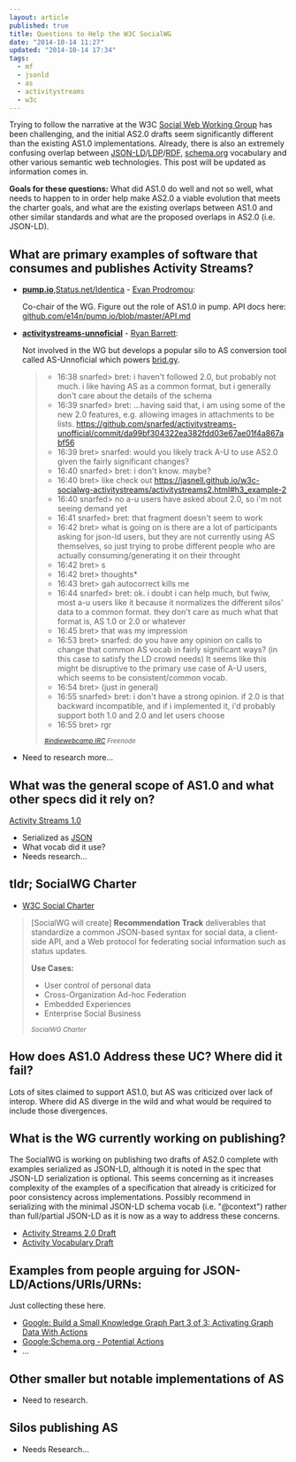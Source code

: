 ```yaml
---
layout: article
published: true
title: Questions to Help the W3C SocialWG
date: "2014-10-14 11:27"
updated: "2014-10-14 17:34"
tags:
  - mf
  - jsonld
  - as
  - activitystreams
  - w3c
---
```


Trying to follow the narrative at the W3C [Social Web Working Group](https://www.w3.org/wiki/Socialwg) has been challenging, and the initial AS2.0 drafts seem significantly different than the existing AS1.0 implementations.  Already, there is also an extremely confusing overlap between [JSON-LD](http://json-ld.org/)/[LDP](http://www.w3.org/2012/ldp/wiki/Main_Page)/[RDF](http://www.w3.org/RDF/), [schema.org](http://schema.org/) vocabulary and other various semantic web technologies.  This post will be updated as information comes in.

**Goals for these questions:**  What did AS1.0 do well and not so well, what needs to happen to in order help make AS2.0 a viable evolution that meets the charter goals, and what are the existing overlaps between AS1.0 and other similar standards and what are the proposed overlaps in AS2.0 (i.e. JSON-LD).

## What are primary examples of software that consumes and publishes Activity Streams?

- **[pump.io](https://pump.io)**,[Status.net/Identica](http://status.net/) - [Evan Prodromou](https://e14n.com/evan):

  Co-chair of the WG.  Figure out the role of AS1.0 in pump.  API docs here: [github.com/e14n/pump.io/blob/master/API.md](https://github.com/e14n/pump.io/blob/master/API.md)

- **[activitystreams-unnoficial](https://github.com/snarfed/activitystreams-unofficial)** - [Ryan Barrett](https://snarfed.org/):

  Not involved in the WG but develops a popular silo to AS conversion tool called AS-Unnoficial which powers [brid.gy](http://brid.gy).

  > - 16:38 snarfed> bret: i haven't followed 2.0, but probably not much. i like having AS as a common format, but i generally don't care about the details of the schema
  > - 16:39 snarfed> bret: …having said that, i am using some of the new 2.0 features, e.g. allowing images in attachments to be lists. https://github.com/snarfed/activitystreams-unofficial/commit/da99bf304322ea382fdd03e67ae01f4a867abf56
  > - 16:39 bret> snarfed: would you likely track A-U to use AS2.0 given the fairly significant changes?
  > - 16:40 snarfed> bret: i don't know. maybe?
  > - 16:40 bret> like check out https://jasnell.github.io/w3c-socialwg-activitystreams/activitystreams2.html#h3_example-2
  > - 16:40 snarfed> no a-u users have asked about 2.0, so i'm not seeing demand yet
  > - 16:41 snarfed> bret: that fragment doesn't seem to work
  > - 16:42 bret> what is going on is there are a lot of participants asking for json-ld users, but they are not currently using AS themselves, so just trying to probe different people who are actually consuming/generating it on their  throught
  > - 16:42 bret> s
  > - 16:42 bret> thoughts*
  > - 16:43 bret> gah autocorrect kills me
  > - 16:44 snarfed> bret: ok. i doubt i can help much, but fwiw, most a-u users like it because it normalizes the different silos' data to a common format. they don't care as much what that format is, AS 1.0 or 2.0 or whatever
  > - 16:45 bret> that was my impression
  > - 16:53 bret> snarfed: do you have any opinion on calls to change that common AS vocab in fairly significant ways?  (in this case to satisfy the LD crowd needs)  It seems like this might be disruptive to the primary use case of A-U   users, which seems to be consistent/common vocab.
  > - 16:54 bret> (just in general)
  > - 16:55 snarfed> bret: i don't have a strong opinion. if 2.0 is that backward incompatible, and if i implemented it, i'd probably support both 1.0 and 2.0 and let users choose
  > - 16:55 bret> rgr
  >
  > <small><cite>[#indiewebcamp IRC](http://indiewebcamp.com/irc/2014-10-14#t1413329922922) Freenode</cite></small>

- Need to research more...

## What was the general scope of AS1.0 and what other specs did it rely on?

[Activity Streams 1.0](http://activitystrea.ms/specs/json/1.0/)

  - Serialized as [JSON]()
  - What vocab did it use?
  - Needs research...

## tldr; SocialWG Charter

  - [W3C Social Charter](http://www.w3.org/2013/socialweb/social-wg-charter.html)

> [SocialWG will create] **Recommendation Track** deliverables that standardize a common JSON-based syntax for social data, a client-side API, and a Web protocol for federating social information such as status updates.
>
> **Use Cases:**
>
> - User control of personal data
> - Cross-Organization Ad-hoc Federation
> - Embedded Experiences
> - Enterprise Social Business
>
> <small><cite href="http://www.w3.org/2013/socialweb/social-wg-charter.html">SocialWG Charter</cite></small>

## How does AS1.0 Address these UC?  Where did it fail?

Lots of sites claimed to support AS1.0, but AS was criticized over lack of interop.   Where did AS diverge in the wild and what would be required to include those divergences.

## What is the WG currently working on publishing?

The SocialWG is working on publishing two drafts of AS2.0 complete with examples serialized as JSON-LD, although it is noted in the spec that JSON-LD serialization is optional.  This seems concerning as it increases complexity of the examples of a specification that already is criticized for poor consistency across implementations.  Possibly recommend in serializing with the minimal JSON-LD schema vocab (i.e. "@context") rather than full/partial JSON-LD as it is now as a way to address these concerns.

- [Activity Streams 2.0 Draft](http://jasnell.github.io/w3c-socialwg-activitystreams/activitystreams2.html)
- [Activity Vocabulary Draft](http://jasnell.github.io/w3c-socialwg-activitystreams/activitystreams2-vocabulary.html)

## Examples from people arguing for JSON-LD/Actions/URIs/URNs:

Just collecting these here.

- [Google: Build a Small Knowledge Graph Part 3 of 3: Activating Graph Data With Actions](https://www.youtube.com/watch?v=KB94dIamAQc)
- [Google:Schema.org - Potential Actions](http://schema.org/docs/actions.html)
- ...

## Other smaller but notable implementations of AS

- Need to research.

## Silos publishing AS

- Needs Research...

